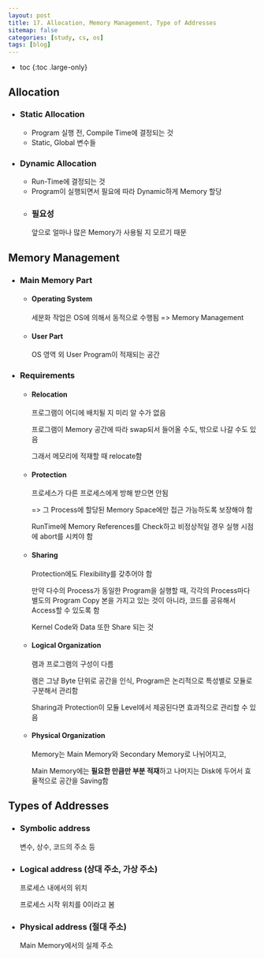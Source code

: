 ```yaml
---
layout: post
title: 17. Allocation, Memory Management, Type of Addresses
sitemap: false
categories: [study, cs, os]
tags: [blog]
---
```


- toc
{:toc .large-only}

## Allocation
 + ### Static Allocation
	+ Program  실행 전, Compile Time에 결정되는 것
	+ Static, Global 변수들
 + ### Dynamic Allocation
	+ Run-Time에 결정되는 것
	+ Program이 실행되면서 필요에 따라 Dynamic하게 Memory 할당
	+ ### 필요성
		앞으로 얼마나 많은 Memory가 사용될 지 모르기 때문


## Memory Management
+ ### Main Memory Part
	+ #### Operating System
		세분화 작업은 OS에 의해서 동적으로 수행됨
		=> Memory Management
	+ #### User Part
		OS 영역 외 User Program이 적재되는 공간

+ ###  Requirements
	+ #### Relocation
		프로그램이 어디에 배치될 지 미리 알 수가 없음

		프로그램이 Memory 공간에 따라 swap되서 들어올 수도, 밖으로 나갈 수도 있음
		
		그래서 메모리에 적재할 때 relocate함
	+ #### Protection
		프로세스가 다른 프로세스에게 방해 받으면 안됨
		
		=> 그 Process에 할당된 Memory Space에만 접근 가능하도록 보장해야 함

		RunTime에 Memory References를 Check하고 비정상적일 경우 실행 시점에 abort를 시켜야 함
		 
	+ #### Sharing
		Protection에도 Flexibility를 갖추어야 함
		
		만약 다수의 Process가 동일한 Program을 실행할 때, 각각의 Process마다 별도의 Program Copy 본을 가지고 있는 것이 아니라, 코드를 공유해서 Access할 수 있도록 함

		Kernel Code와 Data 또한 Share 되는 것
	+ #### Logical Organization
		램과 프로그램의 구성이 다름
		
		램은 그냥 Byte 단위로 공간을 인식, Program은 논리적으로 특성별로 모듈로 구분해서 관리함
	
		Sharing과 Protection이 모듈 Level에서 제공된다면 효과적으로 관리할 수 있음

	+ #### Physical Organization
		Memory는 Main Memory와 Secondary Memory로 나뉘어지고,
		
		Main Memory에는 **필요한 만큼만 부분 적재**하고 나머지는 Disk에 두어서 효율적으로 공간을 Saving함

## Types of Addresses

+ ### Symbolic address
	변수, 상수, 코드의 주소 등 
+ ### Logical address (상대 주소, 가상 주소)
	프로세스 내에서의 위치
	
	프로세스 시작 위치를 0이라고 봄
+ ### Physical address (절대 주소)
	Main Memory에서의 실제 주소